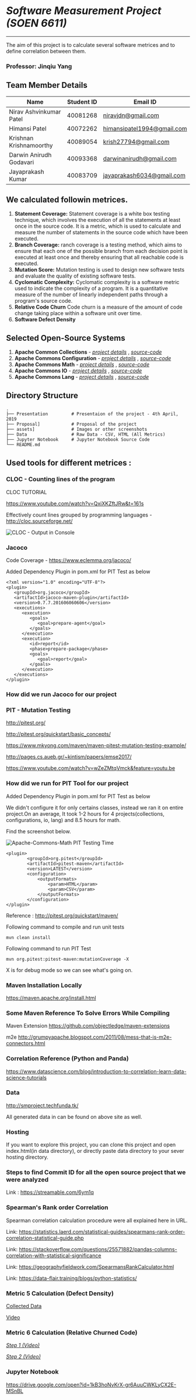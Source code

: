 # *Software Measurement Project (SOEN 6611)*
-------------------------------------------------------

The aim of this project is to calculate several software metrices and to define correlation between them.

### Professor: Jinqiu Yang

## Team Member Details

| Name | Student ID | Email ID |
| --- | --- | --- |
| Nirav Ashvinkumar Patel | 40081268 | niravjdn@gmail.com |
| Himansi Patel | 40072262 | himansipatel1994@gmail.com |
| Krishnan Krishnamoorthy | 40089054 |krish27794@gmail.com |
| Darwin Anirudh Godavari | 40093368 | darwinanirudh@gmail.com |
| Jayaprakash Kumar | 40083709 | jayaprakash6034@gmail.com |

## We calculated followin metrices.

1. **Statement Coverage:** Statement coverage is a white box testing technique, which involves the execution of all the statements at least once in the source code. It is a metric, which is used to calculate and measure the number of statements in the source code which have been executed.
2. **Branch Coverage:** ranch coverage is a testing method, which aims to ensure that each one of the possible branch from each decision point is executed at least once and thereby ensuring that all reachable code is executed.
3. **Mutation Score:** Mutation testing is used to design new software tests and evaluate the quality of existing software tests.
4. **Cyclomatic Complexity:** Cyclomatic complexity is a software metric used to indicate the complexity of a program. It is a quantitative measure of the number of linearly independent paths through a program's source code. 
5. **Relative Code Churn** Code churn is a measure of the amount of code change taking place within a software unit over time.
6. **Software Defect Density**


## Selected Open-Source Systems

1. **Apache Common Collections** - [*project details*](https://commons.apache.org/proper/commons-collections/) , [*source-code*](https://github.com/apache/commons-collections) 
2. **Apache Commons Configuration** - [*project details*](https://commons.apache.org/proper/commons-configuration/) , [*source-code*](https://github.com/apache/commons-configuration) 
3. **Apache Commons Math** - [*project details*](http://commons.apache.org/proper/commons-math/) , [*source-code*](https://github.com/apache/commons-math) 
4. **Apache Commons IO** - [*project details*](https://commons.apache.org/proper/commons-io/) , [*source-code*](https://github.com/apache/commons-io) 
5. **Apache Commons Lang** - [*project details*](https://commons.apache.org/proper/commons-lang/) , [*source-code*](https://github.com/apache/commons-lang) 

## Directory Structure

    .                                   
    ├── Presentation         # Presentaion of the project - 4th April, 2019
    ├── Proposal]            # Proposal of the project
    ├── assets]              # Images or other screenshots
    ├── Data                 # Raw Data - CSV, HTML (All Metrics)
    ├── Jupyter Notebook     # Jupyter Notebook Source Code
    └── README.md

## Used tools for different metrices :

### CLOC - Counting lines of the program 

CLOC TUTORIAL

https://www.youtube.com/watch?v=QxiXKZftJRw&t=161s

Effectively count lines grouped by programming languages - http://cloc.sourceforge.net/

![CLOC - Output in Console](https://github.com/niravjdn/Software-Measurement-Project/blob/master/assets/cloc/cloc.jpg)

### Jacoco 

Code Coverage - https://www.eclemma.org/jacoco/

Added Dependency Plugin in pom.xml for PIT Test as below

```
<?xml version="1.0" encoding="UTF-8"?>
<plugin>
   <groupId>org.jacoco</groupId>
   <artifactId>jacoco-maven-plugin</artifactId>
   <version>0.7.7.201606060606</version>
   <executions>
      <execution>
         <goals>
            <goal>prepare-agent</goal>
         </goals>
      </execution>
      <execution>
         <id>report</id>
         <phase>prepare-package</phase>
         <goals>
            <goal>report</goal>
         </goals>
      </execution>
   </executions>
</plugin>
```

### How did we run Jacoco for our project

### PIT - Mutation Testing 

http://pitest.org/

http://pitest.org/quickstart/basic_concepts/

https://www.mkyong.com/maven/maven-pitest-mutation-testing-example/

http://pages.cs.aueb.gr/~kintism/papers/emse2017/

https://www.youtube.com/watch?v=wZeZMtqVmck&feature=youtu.be

### How did we run for PIT Tool for our project

Added Dependency Plugin in pom.xml for PIT Test as below

We didn't configure it for only certains classes, instead we ran it on entire project.On an average, It took 1-2 hours for 4 projects(collections, configurations, io, lang) and 8.5 hours for math.

Find the screenshot below.

![Apache-Commons-Math PIT Testing Time](https://github.com/niravjdn/Software-Measurement-Project/blob/master/assets/pit/math.jpg)

```
<plugin>
        <groupId>org.pitest</groupId>
        <artifactId>pitest-maven</artifactId>
        <version>LATEST</version>
        <configuration>
            <outputFormats>
                <param>HTML</param>
                <param>CSV</param>
            </outputFormats>
        </configuration>
</plugin>
```
Reference : http://pitest.org/quickstart/maven/

Following command to compile and run unit tests

```
mvn clean install
```

Following command to run PIT Test

```
mvn org.pitest:pitest-maven:mutationCoverage -X
```

X is for debug mode so we can see what's going on.

### Maven Installation Locally

https://maven.apache.org/install.html

### Some Maven Reference To Solve Errors While Compiling

Maven  Extension
https://github.com/objectledge/maven-extensions

m2e
http://grumpyapache.blogspot.com/2011/08/mess-that-is-m2e-connectors.html

### Correlation Reference (Python and Panda)

https://www.datascience.com/blog/introduction-to-correlation-learn-data-science-tutorials

### Data

http://smproject.techfunda.tk/

All generated data in can be found on above site as well.

### Hosting

If you want to explore this project, you can clone this project and open index.html(in data directory), or directly paste data directory to your sever hosting directory.


### Steps to find Commit ID for all the open source project that we were analyzed

Link : https://streamable.com/6ym1q

### Spearman's Rank order Correlation 

Spearman correlation calculation procedure were all explained here in  URL.

Link: https://statistics.laerd.com/statistical-guides/spearmans-rank-order-correlation-statistical-guide.php

Link: https://stackoverflow.com/questions/25571882/pandas-columns-correlation-with-statistical-significance

Link: https://geographyfieldwork.com/SpearmansRankCalculator.html

Link: https://data-flair.training/blogs/python-statistics/

### Metric 5 Calculation (Defect Density)

[Collected Data](https://docs.google.com/spreadsheets/d/1OLc574O0LQwj4k8kOsbQ10hUkA9bAmiEJ_5mA1jgC5g/edit?usp=sharing)

[Video](https://streamable.com/819kk)

### Metric 6 Calculation (Relative Churned Code)

[*Step 1 (Video)*](https://streamable.com/vabz9) 

[*Step 2 (Video)*](https://streamable.com/malqv) 

### Jupyter Notebook

https://drive.google.com/open?id=1kB3hoNvKrX-gr6AuuCWKLyCX2E-MSnBL
